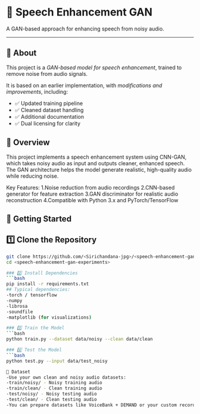 # 🎤 Speech Enhancement GAN 

A GAN-based approach for enhancing speech from noisy audio.

---

## 🔹 About
This project is a *GAN-based model for speech enhancement*, trained to remove noise from audio signals.  

It is based on an earlier implementation, with *modifications and improvements*, including:
- ✅ Updated training pipeline  
- ✅ Cleaned dataset handling  
- ✅ Additional documentation  
- ✅ Dual licensing for clarity
 ## 🔹 Overview

This project implements a speech enhancement system using CNN-GAN, which takes noisy audio as input and outputs cleaner, enhanced speech. The GAN architecture helps the model generate realistic, high-quality audio while reducing noise.

Key Features:
1.Noise reduction from audio recordings
2.CNN-based generator for feature extraction
3.GAN discriminator for realistic audio reconstruction
4.Compatible with Python 3.x and PyTorch/TensorFlow
## 🚀 Getting Started

## 1️⃣ Clone the Repository
```bash
git clone https://github.com/<Sirichandana-jpg>/<speech-enhancement-gan-experiments>.git
cd <speech-enhancement-gan-experiments>

### 2️⃣ Install Dependencies
```bash
pip install -r requirements.txt
## Typical dependencies:
-torch / tensorflow
-numpy
-librosa
-soundfile
-matplotlib (for visualizations)

### 3️⃣ Train the Model
```bash
python train.py --dataset data/noisy --clean data/clean

### 4️⃣ Test the Model
```bash
python test.py --input data/test_noisy

🔹 Dataset
-Use your own clean and noisy audio datasets:
-train/noisy/ - Noisy training audio
-train/clean/ - Clean training audio
-test/noisy/ - Noisy testing audio
-test/clean/ - Clean testing audio
-You can prepare datasets like VoiceBank + DEMAND or your custom recordings.
